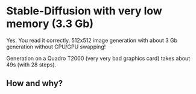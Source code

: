 # Stable-Diffusion with very low memory (3.3 Gb)

Yes. You read it correctly. 512x512 image generation with about 3 Gb generation without CPU/GPU swapping!

Generation on a Quadro T2000 (very very bad graphics card) takes about 49s (with 28 steps).

## How and why?
